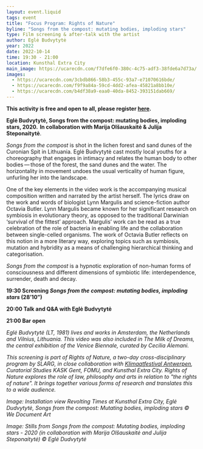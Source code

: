 ```yaml
---
layout: event.liquid
tags: event
title: "Focus Program: Rights of Nature"
byline: "Songs from the compost: mutating bodies, imploding stars"
type: Film screening & after-talk with the artist
author: Eglė Budvytytė
year: 2022
date: 2022-10-14
time: 19:30 - 21:00
location: Kunsthal Extra City
main_image: https://ucarecdn.com/f7dfe6f0-380c-4c75-adf3-38fde6a7d73a/
images:
  - https://ucarecdn.com/3cbdb866-58b3-455c-93a7-e71070616bde/
  - https://ucarecdn.com/f9f9a84a-59cd-4dd2-afea-45821a8bb10e/
  - https://ucarecdn.com/b4df38a9-eaa0-40da-8452-393151dab669/
---
```

**This activity is free and open to all, please register [here](https://calendly.com/extra-city/eglebudvytyte).** 

**Eglė Budvytytė, Songs from the compost: mutating bodies, imploding stars, 2020.  In collaboration with Marija Olšauskaitė & Julija Steponaitytė**. 

*Songs from the compost* is shot in the lichen forest and sand dunes of the Curonian Spit in Lithuania. Eglė Budvytytė cast mostly local youths for a choreography that engages in intimacy and relates the human body to other bodies — those of the forest, the sand dunes and the water. The horizontality in movement undoes the usual verticality of human figure, unfurling her into the landscape.

One of the key elements in the video work is the accompanying musical composition written and narrated by the artist herself. The lyrics draw on the work and words of biologist Lynn Margulis and science-fiction author Octavia Butler. Lynn Margulis became known for her significant research on symbiosis in evolutionary theory, as opposed to the traditional Darwinian ‘survival of the fittest’ approach. Margulis’ work can be read as a true celebration of the role of bacteria in enabling life and the collaboration between single-celled organisms. The work of Octavia Butler reflects on this notion in a more literary way, exploring topics such as symbiosis, mutation and hybridity as a means of challenging hierarchical thinking and categorisation.

*Songs from the compost* is a hypnotic exploration of non-human forms of consciousness and different dimensions of symbiotic life: interdependence, surrender, death and decay.

**19:30   Screening *Songs from the compost: mutating bodies, imploding stars* (28’10”)**

**20:00  Talk and Q&A with Eglė Budvytytė**

**21:00   Bar open** 

*Eglė Budvytytė (LT, 1981) lives and works in Amsterdam, the Netherlands and Vilnius, Lithuania. This video was also included in The Milk of Dreams, the central exhibition of the Venice Biennale, curated by Cecilia Alemani.*

*This screening is part of Rights of Nature, a two-day cross-disciplinary program by SLARG, in close collaboration with [Klimaatfestival Antwerpen](https://www.klimaatfestivalantwerpen.be/nl), Curatorial Studies KASK Gent, FOMU, and Kunsthal Extra City. Rights of Nature explores the role of law, philosophy and arts in relation to "the rights of nature". It brings together various forms of research and translates this to a wide audience.*

*Image: Installation view Revolting Times at Kunsthal Extra City, Eglė Dudvytytė, Songs from the compost: Mutating bodies, imploding stars © We Document Art*

*Image: Stills from Songs from the compost: Mutating bodies, imploding stars - 2020 (in collaboration with Marija Olšauskaitė and Julija Steponaitytė) © Eglė Dudvytytė*